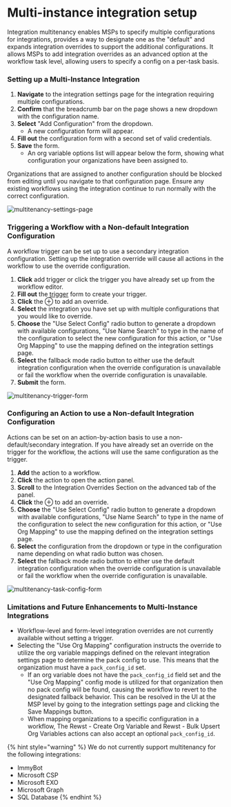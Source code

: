 # Multi-instance integration setup

Integration multitenancy enables MSPs to specify multiple configurations for integrations, provides a way to designate one as the "default" and expands integration overrides to support the additional configurations. It allows MSPs to add integration overrides as an advanced option at the workflow task level, allowing users to specify a config on a per-task basis.

### Setting up a Multi-Instance Integration

1. **Navigate** to the integration settings page for the integration requiring multiple configurations.
2. **Confirm** that the breadcrumb bar on the page shows a new dropdown with the configuration name.
3. **Select** "Add Configuration" from the dropdown.
   * A new configuration form will appear.
4. **Fill out** the configuration form with a second set of valid credentials.
5. **Save** the form.
   * An org variable options list will appear below the form, showing what configuration your organizations have been assigned to.

Organizations that are assigned to another configuration should be blocked from editing until you navigate to that configuration page. Ensure any existing workflows using the integration continue to run normally with the correct configuration.

![multitenancy-settings-page](https://user-images.githubusercontent.com/22626085/223552134-beb79f3c-4850-4826-acc3-cb24e5740ff2.gif)

### Triggering a Workflow with a Non-default Integration Configuration

A workflow trigger can be set up to use a secondary integration configuration. Setting up the integration override will cause all actions in the workflow to use the override configuration.

1. **Click** add trigger or click the trigger you have already set up from the workflow editor.
2. **Fill out** the [trigger](../../triggers/intro-to-triggers.md) form to create your trigger.
3. **Click** the ⊕ to add an override.
4. **Select** the integration you have set up with multiple configurations that you would like to override.
5. **Choose** the "Use Select Config" radio button to generate a dropdown with available configurations, "Use Name Search" to type in the name of the configuration to select the new configuration for this action, or "Use Org Mapping" to use the mapping defined on the integration settings page.
6. **Select** the fallback mode radio button to either use the default integration configuration when the override configuration is unavailable or fail the workflow when the override configuration is unavailable.
7. **Submit** the form.

![multitenancy-trigger-form](https://user-images.githubusercontent.com/22626085/223553923-558f8e2c-f73f-4a6d-995c-3bdfbaa3bb47.gif)

### Configuring an Action to use a Non-default Integration Configuration

Actions can be set on an action-by-action basis to use a non-default/secondary integration. If you have already set an override on the trigger for the workflow, the actions will use the same configuration as the trigger.

1. **Add** the action to a workflow.
2. **Click** the action to open the action panel.
3. **Scroll** to the Integration Overrides Section on the advanced tab of the panel.
4. **Click** the ⊕ to add an override.
5. **Choose** the "Use Select Config" radio button to generate a dropdown with available configurations, "Use Name Search" to type in the name of the configuration to select the new configuration for this action, or "Use Org Mapping" to use the mapping defined on the integration settings page.
6. **Select** the configuration from the dropdown or type in the configuration name depending on what radio button was chosen.
7. **Select** the fallback mode radio button to either use the default integration configuration when the override configuration is unavailable or fail the workflow when the override configuration is unavailable.

![multitenancy-task-config-form](https://user-images.githubusercontent.com/22626085/223554540-427c55e4-8d87-4576-980e-2cc1c853a7da.gif)

### Limitations and Future Enhancements to Multi-Instance Integrations

* Workflow-level and form-level integration overrides are not currently available without setting a trigger.
* Selecting the "Use Org Mapping" configuration instructs the override to utilize the org variable mappings defined on the relevant integration settings page to determine the pack config to use. This means that the organization must have a `pack_config_id` set.
  * If an org variable does not have the `pack_config_id` field set and the "Use Org Mapping" config mode is utilized for that organization then no pack config will be found, causing the workflow to revert to the designated fallback behavior. This can be resolved in the UI at the MSP level by going to the integration settings page and clicking the Save Mappings button.
  * When mapping organizations to a specific configuration in a workflow, The Rewst - Create Org Variable and Rewst - Bulk Upsert Org Variables actions can also accept an optional `pack_config_id`.

{% hint style="warning" %}
We do not currently support multitenancy for the following integrations:

* ImmyBot
* Microsoft CSP
* Microsoft EXO
* Microsoft Graph
* SQL Database
{% endhint %}
